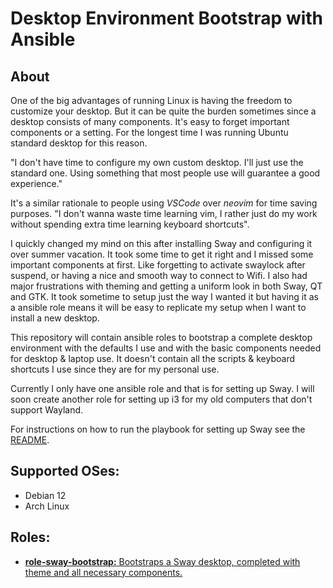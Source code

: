 # Desktop Environment Bootstrap with Ansible 
## About 
One of the big advantages of running Linux is having the freedom to customize your desktop. But it can be quite the burden sometimes since a desktop consists of many components. It's easy to forget important components or a setting. For the longest time I was running Ubuntu standard desktop for this reason.   

"I don't have time to configure my own custom desktop. I'll just use the standard one. Using something that most people use will guarantee a good experience."  

It's a similar rationale to people using *VSCode* over *neovim* for time saving purposes. "I don't wanna waste time learning vim, I rather just do my work without spending extra time learning keyboard shortcuts". 

I quickly changed my mind on this after installing Sway and configuring it over summer vacation. It took some time to get it right and I missed some important components at first. Like forgetting to activate swaylock after suspend, or having a nice and smooth way to connect to Wifi. I also had major frustrations with theming and getting a uniform look in both Sway, QT and GTK. It took sometime to setup just the way I wanted it but having it as a ansible role means it will be easy to replicate my setup when I want to install a new desktop. 

This repository will contain ansible roles to bootstrap a complete desktop environment with the defaults I use and with the basic components needed for desktop & laptop use. It doesn't contain all the scripts & keyboard shortcuts I use since they are for my personal use.  

Currently I only have one ansible role and that is for setting up Sway. I will soon create another role for setting up i3 for my old computers that don't support Wayland.  

For instructions on how to run the playbook for setting up Sway see the [README](role-sway-bootstrap/README.md#quick-start).
  
## Supported OSes:
* Debian 12
* Arch Linux

## Roles:
* [**role-sway-bootstrap:** Bootstraps a Sway desktop, completed with theme and all necessary components.](role-sway-bootstrap/README.md)
